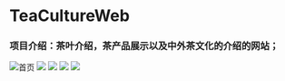 # TeaCultureWeb
### 项目介绍：茶叶介绍，茶产品展示以及中外茶文化的介绍的网站；
![首页](https://pic.imgdb.cn/item/64cb4b601ddac507cc71ae51.jpg)
![](https://pic.imgdb.cn/item/64cb4bc61ddac507cc72b1af.jpg)
![](https://pic.imgdb.cn/item/64cb4c661ddac507cc74407b.jpg)
![](https://pic.imgdb.cn/item/64cb4c9e1ddac507cc74cfdf.jpg)
![](https://pic.imgdb.cn/item/64cb4ccb1ddac507cc7540f3.jpg)

